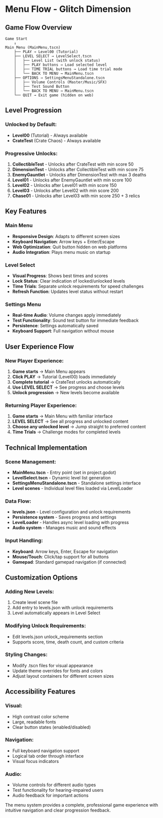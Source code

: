 # Menu Flow - Glitch Dimension

## Game Flow Overview

```
Game Start
    ↓
Main Menu (MainMenu.tscn)
    ├── PLAY → Level00 (Tutorial)
    ├── LEVEL SELECT → LevelSelect.tscn
    │   ├── Level List (with unlock status)
    │   ├── PLAY buttons → Load selected level
    │   ├── TIME TRIAL buttons → Load time trial mode
    │   └── BACK TO MENU → MainMenu.tscn
    ├── OPTIONS → SettingsMenuStandalone.tscn
    │   ├── Volume Controls (Master/Music/SFX)
    │   ├── Test Sound Button
    │   └── BACK TO MENU → MainMenu.tscn
    └── QUIT → Exit game (hidden on web)
```

## Level Progression

### Unlocked by Default:
- **Level00** (Tutorial) - Always available
- **CrateTest** (Crate Chaos) - Always available

### Progressive Unlocks:
1. **CollectibleTest** - Unlocks after CrateTest with min score 50
2. **DimensionTest** - Unlocks after CollectibleTest with min score 75
3. **EnemyGauntlet** - Unlocks after DimensionTest with max 3 deaths
4. **Level01** - Unlocks after EnemyGauntlet with min score 100
5. **Level02** - Unlocks after Level01 with min score 150
6. **Level03** - Unlocks after Level02 with min score 200
7. **Chase01** - Unlocks after Level03 with min score 250 + 3 relics

## Key Features

### Main Menu
- **Responsive Design**: Adapts to different screen sizes
- **Keyboard Navigation**: Arrow keys + Enter/Escape
- **Web Optimization**: Quit button hidden on web platforms
- **Audio Integration**: Plays menu music on startup

### Level Select
- **Visual Progress**: Shows best times and scores
- **Lock Status**: Clear indication of locked/unlocked levels
- **Time Trials**: Separate unlock requirements for speed challenges
- **Refresh Function**: Updates level status without restart

### Settings Menu
- **Real-time Audio**: Volume changes apply immediately
- **Test Functionality**: Sound test button for immediate feedback
- **Persistence**: Settings automatically saved
- **Keyboard Support**: Full navigation without mouse

## User Experience Flow

### New Player Experience:
1. **Game starts** → Main Menu appears
2. **Click PLAY** → Tutorial (Level00) loads immediately
3. **Complete tutorial** → CrateTest unlocks automatically
4. **Use LEVEL SELECT** → See progress and choose levels
5. **Unlock progression** → New levels become available

### Returning Player Experience:
1. **Game starts** → Main Menu with familiar interface
2. **LEVEL SELECT** → See all progress and unlocked content
3. **Choose any unlocked level** → Jump straight to preferred content
4. **Time Trials** → Challenge modes for completed levels

## Technical Implementation

### Scene Management:
- **MainMenu.tscn** - Entry point (set in project.godot)
- **LevelSelect.tscn** - Dynamic level list generation
- **SettingsMenuStandalone.tscn** - Standalone settings interface
- **Level scenes** - Individual level files loaded via LevelLoader

### Data Flow:
- **levels.json** - Level configuration and unlock requirements
- **Persistence system** - Saves progress and settings
- **LevelLoader** - Handles async level loading with progress
- **Audio system** - Manages music and sound effects

### Input Handling:
- **Keyboard**: Arrow keys, Enter, Escape for navigation
- **Mouse/Touch**: Click/tap support for all buttons
- **Gamepad**: Standard gamepad navigation (if connected)

## Customization Options

### Adding New Levels:
1. Create level scene file
2. Add entry to levels.json with unlock requirements
3. Level automatically appears in Level Select

### Modifying Unlock Requirements:
- Edit levels.json unlock_requirements section
- Supports score, time, death count, and custom criteria

### Styling Changes:
- Modify .tscn files for visual appearance
- Update theme overrides for fonts and colors
- Adjust layout containers for different screen sizes

## Accessibility Features

### Visual:
- High contrast color scheme
- Large, readable fonts
- Clear button states (enabled/disabled)

### Navigation:
- Full keyboard navigation support
- Logical tab order through interface
- Visual focus indicators

### Audio:
- Volume controls for different audio types
- Test functionality for hearing-impaired users
- Audio feedback for important actions

The menu system provides a complete, professional game experience with intuitive navigation and clear progression feedback.
